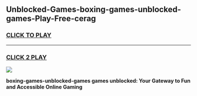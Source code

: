 
## Unblocked-Games-boxing-games-unblocked-games-Play-Free-cerag
<h3>
<a href="https://premium76.site?title=boxing-games-unblocked-games&ref=18A">CLICK TO PLAY</a></h3>
<hr>

<h3>
<a href="https://premium76.site?title=boxing-games-unblocked-games&ref=18A">CLICK 2 PLAY</a>
  
</h3>

<a href="https://premium76.site?title=boxing-games-unblocked-games&ref=18A"><img src="https://clearcache.store/games.png"></a>


**boxing-games-unblocked-games games unblocked: Your Gateway to Fun and Accessible Online Gaming**
